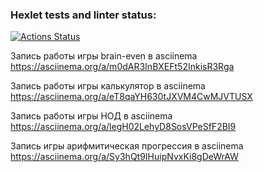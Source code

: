 ### Hexlet tests and linter status:
[![Actions Status](https://github.com/Albert-back-end/python-project-49/actions/workflows/hexlet-check.yml/badge.svg)](https://github.com/Albert-back-end/python-project-49/actions)

Запись работы игры brain-even в asciinema
https://asciinema.org/a/m0dAR3InBXEFt52InkisR3Rga

Запись работы игры калькулятор в asciinema
https://asciinema.org/a/eT8qaYH630tJXVM4CwMJVTUSX

Запись работы игры НОД в asciinema
https://asciinema.org/a/legH02LehyD8SosVPeSfF2BI9

Запись игры арифмитическая прогрессия в asciinema
https://asciinema.org/a/Sy3hQt9IHuipNvxKi8gDeWrAW